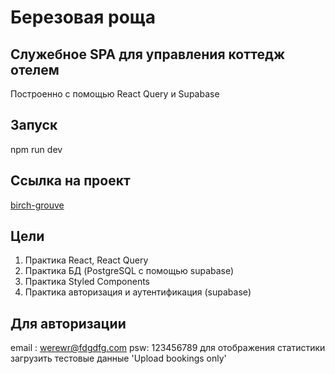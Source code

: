 # Березовая роща

## Служебное SPA для управления коттедж отелем

Построенно с помощью React Query и Supabase

## Запуск
npm run dev

## Ссылка на проект 
[birch-grouve](https://tiny-centaur-065859.netlify.app/)

## Цели
1. Практика React, React Query
2. Практика БД (PostgreSQL с помощью supabase)
3. Практика Styled Components
4. Практика авторизация и аутентификация (supabase)


## Для авторизации 
email : werewr@fdgdfg.com
psw: 123456789
для отображения статистики загрузить тестовые данные 'Upload bookings only'
